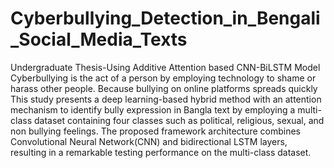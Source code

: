 # Cyberbullying_Detection_in_Bengali_Social_Media_Texts
Undergraduate Thesis-Using Additive Attention based CNN-BiLSTM Model
Cyberbullying is the act of a person by employing technology to shame or harass other people. Because bullying on online platforms spreads quickly This study presents a deep learning-based hybrid method with an attention mechanism to identify bully expression in Bangla text by employing a multi-class dataset containing four classes such as political, religious, sexual, and non bullying feelings. The proposed framework architecture combines Convolutional Neural Network(CNN) and bidirectional LSTM layers, resulting in a remarkable testing performance on the multi-class dataset.
